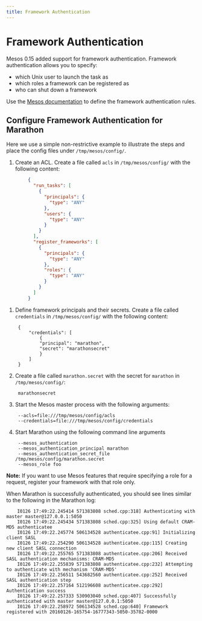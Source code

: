 ```yaml
---
title: Framework Authentication
---
```


# Framework Authentication

Mesos 0.15 added support for framework authentication. Framework authentication allows you to specify:

- which Unix user to launch the task as
- which roles a framework can be registered as
- who can shut down a framework

Use the [Mesos documentation](http://mesos.apache.org/documentation/latest/authentication/) to define the framework authentication rules.

## Configure Framework Authentication for Marathon

Here we use a simple non-restrictive example to illustrate the steps and place the config files under `/tmp/mesos/config/`.

1. Create an ACL. Create a file called `acls` in `/tmp/mesos/config/` with the following content:

```json
        {
          "run_tasks": [
            {
              "principals": {
                "type": "ANY"
              },
              "users": {
                "type": "ANY"
              }
            }
          ],
          "register_frameworks": [
            {
              "principals": {
                "type": "ANY"
              },
              "roles": {
                "type": "ANY"
              }
            }
          ]
        }
```

1. Define framework principals and their secrets. Create a file called `credentials` in `/tmp/mesos/config/` with the following content:

        {
            "credentials": [
                {
                "principal": "marathon",
                "secret": "marathonsecret"
                }
            ]
        }

1. Create a file called `marathon.secret` with the secret for `marathon` in `/tmp/mesos/config/`:

        marathonsecret

1. Start the Mesos master process with the following arguments:

        --acls=file:///tmp/mesos/config/acls
        --credentials=file:///tmp/mesos/config/credentials

1. Start Marathon using the following command line arguments

        --mesos_authentication
        --mesos_authentication_principal marathon
        --mesos_authentication_secret_file /tmp/mesos/config/marathon.secret
        --mesos_role foo

**Note:** If you want to use Mesos features that require specifying a role for a request, register your framework with that role only.

When Marathon is successfully authenticated, you should see lines similar to the following in the Marathon log:

        I0126 17:49:22.245414 571383808 sched.cpp:318] Authenticating with master master@127.0.0.1:5050
        I0126 17:49:22.245434 571383808 sched.cpp:325] Using default CRAM-MD5 authenticatee
        I0126 17:49:22.245774 506134528 authenticatee.cpp:91] Initializing client SASL
        I0126 17:49:22.254290 506134528 authenticatee.cpp:115] Creating new client SASL connection
        I0126 17:49:22.255765 571383808 authenticatee.cpp:206] Received SASL authentication mechanisms: CRAM-MD5
        I0126 17:49:22.255839 571383808 authenticatee.cpp:232] Attempting to authenticate with mechanism 'CRAM-MD5'
        I0126 17:49:22.256511 543682560 authenticatee.cpp:252] Received SASL authentication step
        I0126 17:49:22.257164 512196608 authenticatee.cpp:292] Authentication success
        I0126 17:49:22.257333 530903040 sched.cpp:407] Successfully authenticated with master master@127.0.0.1:5050
        I0126 17:49:22.258972 506134528 sched.cpp:640] Framework registered with 20160126-165754-16777343-5050-35782-0000
